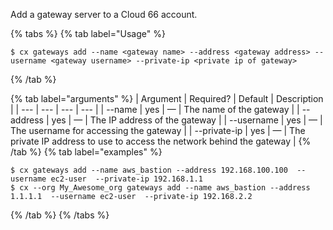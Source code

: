 Add a gateway server to a Cloud 66 account.

{% tabs %}
{% tab label="Usage" %}

```shell
$ cx gateways add --name <gateway name> --address <gateway address> --username <gateway username> --private-ip <private ip of gateway>
```
{% /tab %}
    
{% tab label="arguments" %}
| Argument | Required? | Default | Description |
|  ---  |  ---  |  ---  |  ---  |
| \--name <gateway name> | yes | — | The name of the gateway |
| \--address <gateway address> | yes | — | The IP address of the gateway |
| \--username <gateway username> | yes | — | The username for accessing the gateway |
| \--private-ip <private ip of gateway> | yes | — | The private IP address to use to access the network behind the gateway |
{% /tab %}
{% tab label="examples" %}

```shell
$ cx gateways add --name aws_bastion --address 192.168.100.100  --username ec2-user  --private-ip 192.168.1.1
$ cx --org My_Awesome_org gateways add --name aws_bastion --address 1.1.1.1  --username ec2-user  --private-ip 192.168.2.2
```

{% /tab %}
{% /tabs %}